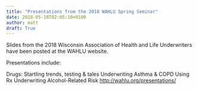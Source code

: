 ```yaml
---
title: "Presentations from the 2018 WAHLU Spring Seminar"
date: 2018-05-18T02:05:10+0100
author: matt
draft: True
---
```

Slides from the 2018 Wisconsin Association of Health and Life Underwriters have been posted at the WAHLU website.

Presentations include:

Drugs: Startling trends, testing & tales
Underwriting Asthma & COPD Using Rx
Underwriting Alcohol-Related Risk
[ http://wahlu.org/presentations/ ]( http://wahlu.org/presentations/ )
